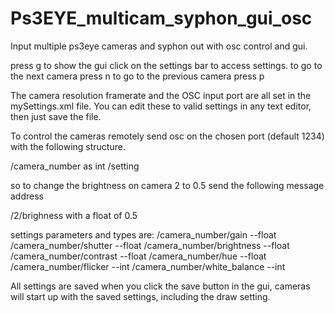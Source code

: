 Ps3EYE_multicam_syphon_gui_osc
==============================

Input multiple ps3eye cameras and syphon out with osc control and gui.

press g to show the gui
click on the settings bar to access settings.
to go to the next camera press n
to go to the previous camera press p

The camera resolution framerate and the OSC input port are all set in the mySettings.xml file. You can edit these to valid settings in any text editor, then just save the file.

To control the cameras remotely send osc on the chosen port (default 1234) with the following structure.

/camera_number as int /setting

so to change the brightness on camera 2 to 0.5 send the following message address

/2/brighness with a float of 0.5

settings parameters and types are:
/camera_number/gain                        --float
/camera_number/shutter                    --float
/camera_number/brightness               --float
/camera_number/contrast                  --float
/camera_number/hue                         --float
/camera_number/flicker                      --int
/camera_number/white_balance        --int


All settings are saved when you click the save button in the gui, cameras will start up with the saved settings, including the draw setting.